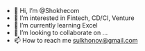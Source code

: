 - 👋 Hi, I’m @Shokhecom
- 👀 I’m interested in Fintech, CD/CI, Venture 
- 🌱 I’m currently learning Excel
- 💞️ I’m looking to collaborate on ...
- 📫 How to reach me sulkhonov@gmail.com

<!---
Shokhecom/Shokhecom is a ✨ special ✨ repository because its `README.md` (this file) appears on your GitHub profile.
You can click the Preview link to take a look at your changes.
--->
